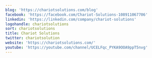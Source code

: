 ```yaml
---
blog: 'https://chariotsolutions.com/blog'
facebook: 'https://facebook.com/Chariot-Solutions-108911067706'
linkedin: 'https://linkedin.com/company/chariot-solutions'
logohandle: chariotsolutions
sort: chariotsolutions
title: Chariot Solutions
twitter: chariotsolution
website: 'https://chariotsolutions.com/'
youtube: 'https://youtube.com/channel/UCELFqc_PYKA9OOA9ppT5nvg'
---
```

